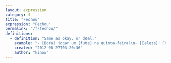 ```yaml
---
layout: expression
category: f
title: "Fechou"
expression: "Fechou"
permalink: "/f/fechou/"
definitions:
  - definition: "Same as okay, or deal."
    example: "- [Bora] jogar um [fute] na quinta-feira?\n- [Beleza]! Fechou!"
    created: "2012-08-27T03:20:36"
    author: "kinow"
---
```

